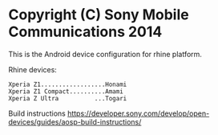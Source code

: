 Copyright (C) Sony Mobile Communications 2014
=============================================

This is the Android device configuration for rhine platform.

Rhine devices:

    Xperia Z1..................Honami
    Xperia Z1 Compact..........Amami
    Xperia Z Ultra          ...Togari

Build instructions
https://developer.sony.com/develop/open-devices/guides/aosp-build-instructions/
